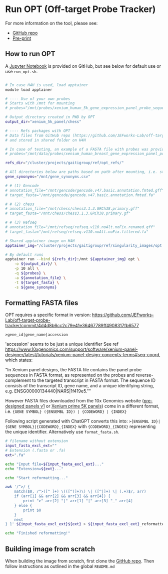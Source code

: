 # Run OPT (Off-target Probe Tracker)

For more information on the tool, please see:

* [GitHub repo](https://github.com/JEFworks-Lab/off-target-probe-tracker)
* [Pre-print](https://www.biorxiv.org/content/10.1101/2025.03.31.646342v1)

## How to run OPT

A [Jupyter Notebook](https://github.com/JEFworks-Lab/off-target-probe-tracker/blob/main/example.ipynb) is provided on GitHub, but see below for default use or use `run_opt.sh`.

```sh

# In case H4H is used, load apptainer
module load apptainer

# ---- Use of your own probes
# Starts with /mnt for mounting
# probes="/mnt/probes/xenium_human_5k_gene_expression_panel_probe_sequences_revB_reformatted.fa"

# Output directory created in PWD by OPT
output_dir="xenium_5k_panel/chess"

# ---- Refs packages with OPT 
# Data files from GitHub repo (https://github.com/JEFworks-Lab/off-target-probe-tracker)
# and stored in shared folder on H4H

# In case of testing, an example of a FASTA file with probes was provided
# probes="/mnt/data/probes/xenium_human_breast_gene_expression_panel_probe_sequences.fasta"

refs_dir="/cluster/projects/gaitigroup/ref/opt_refs/"

# All directories below are paths based on path after mounting, i.e. starting with mnt
gene_synonyms="/mnt/gene_synonyms.csv"

# # (1) Gencode
# annotation_file="/mnt/gencode/gencode.v47.basic.annotation.fmted.gff"
# target_fasta="/mnt/gencode/gencode.v47.basic.annotation.fmted.fa"

# # (2) chess
# annotation_file="/mnt/chess/chess3.1.3.GRCh38.primary.gff"
# target_fasta="/mnt/chess/chess3.1.3.GRCh38.primary.gf"

# # (3) Refseq
# annotation_file="/mnt/refseq/refseq.v110.noAlt.noFix.renamed.gff"
# target_fasta="/mnt/refseq/refseq.v110.noAlt.noFix.filtered.fa"

# Shared apptainer image on H4H
apptainer_img="/cluster/projects/gaitigroup/ref/singularity_images/opt.sif"

# By default runs 
apptainer run --bind ${refs_dir}:/mnt ${apptainer_img} opt \
    -o ${output_dir}/ \
    -p 10 all \
    -q ${probes} \
    -a ${annotation_file} \
    -t ${target_fasta} \
    -s ${gene_synonyms}

```

## Formatting FASTA files

OPT requires a specific format in version: https://github.com/JEFworks-Lab/off-target-probe-tracker/commit/4d4d8b6cc2c79e41e36467789ff4908317fb6577

`>gene_id|gene_name|accession`

'accession' seems to be just a unique identifier
See ref https://www.10xgenomics.com/support/software/xenium-panel-designer/latest/tutorials/xenium-panel-design-concepts-terms#seq-coord, which states:

"In Xenium panel designs, the FASTA file contains the panel probe sequences in FASTA format, as represented on the probes and reverse-complement to the targeted transcript in FASTA format. The sequence ID consists of the transcript ID, gene name, and a unique identifying string, e.g. ENSG00000134440|NARS|1f419e5.""

However FASTA files downloaded from the 10x Genomics website ([pre-designed panels v1](https://www.10xgenomics.com/support/software/xenium-panel-designer/latest/tutorials/pre-designed-xenium-v1) or [Xenium prime 5K panels](https://www.10xgenomics.com/support/software/xenium-panel-designer/latest/tutorials/pre-designed-xenium-prime-5k)) come in a different format, i.e. `{GENE SYMBOL} ({ENSEMBL ID}) | {CODEWORD} | {INDEX}`

Following script generated with ChatGPT converts this into: `>{ENSEMBL ID}|{GENE SYMBOL}|{CODEWORD}_{INDEX}` with `{CODEWORD}_{INDEX}` representing the unique identifier. Alternatively use `format_fasta.sh`.

```sh
# filename without extension
input_fasta_excl_ext=""
# Extension (.fasta or .fa)
ext=".fa"

echo "Input file=${input_fasta_excl_ext}..."
echo "Extension=${ext}..."

echo "Start reformatting..."

awk '/^>/ {
    match($0, /^>([^ ]+) \(([^)]+)\) \| ([^|]+) \| (.+)$/, arr)
    if (arr[1] && arr[2] && arr[3] && arr[4]) {
        print ">" arr[2] "|" arr[1] "|" arr[3] "_" arr[4]
    } else {
        print $0
    }
    next
} 1' ${input_fasta_excl_ext}${ext} > ${input_fasta_excl_ext}_reformatted${ext}

echo "Finished reformatting!"

```

## Building image from scratch

When building the image from scratch, first clone the [GitHub repo](https://github.com/JEFworks-Lab/off-target-probe-tracker). Then follow instructions as outlined in the global `README.md`